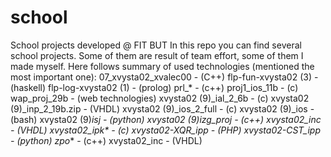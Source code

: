 # school
School projects developed @ FIT BUT
In this repo you can find several school projects. Some of them are result of team effort, some of them I made myself.
Here follows summary of used technologies (mentioned the most important one):
07_xvysta02_xvalec00        - (C++)
flp-fun-xvysta02 (3)        - (haskell)
flp-log-xvysta02 (1)        - (prolog)
prl_*                       - (c++)
proj1_ios_11b               - (c)
wap_proj_29b                - (web technologies)
xvysta02 (9)_ial_2_6b       - (c)
xvysta02 (9)_inp_2_19b.zip  - (VHDL)
xvysta02 (9)_ios_2_full     - (c)
xvysta02 (9)_ios            - (bash)
xvysta02 (9)_isj            - (python)
xvysta02 (9)_izg_proj       - (c++)
xvysta02_inc                - (VHDL)
xvysta02_ipk_*              - (c)
xvysta02-XQR_ipp            - (PHP)
xvysta02-CST_ipp            - (python)
zpo_*                       - (c++)
xvysta02_inc                - (VHDL)
